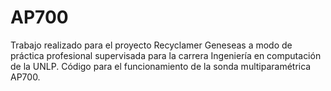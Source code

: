 # AP700
Trabajo realizado para el proyecto Recyclamer Geneseas a modo de práctica profesional supervisada para la carrera Ingeniería en computación de la UNLP. Código para el funcionamiento de la sonda multiparamétrica AP700. 
